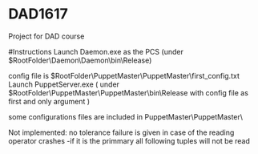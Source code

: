 # DAD1617
Project for DAD course

#Instructions
Launch Daemon.exe as the PCS (under $RootFolder\Daemon\Daemon\bin\Release)

config file is $RootFolder\PuppetMaster\PuppetMaster\first_config.txt
Launch PuppetServer.exe ( under $RootFolder\PuppetMaster\PuppetMaster\bin\Release with config file as first and only argument )

some configurations files are included in PuppetMaster\PuppetMaster\

Not implemented:
no tolerance failure is given in case of the reading operator crashes
	-if it is the primmary all following tuples will not be read 

